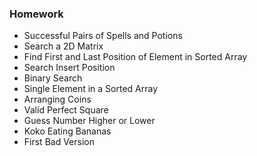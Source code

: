 ### Homework

- Successful Pairs of Spells and Potions
- Search a 2D Matrix
- Find First and Last Position of Element in Sorted Array
- Search Insert Position
- Binary Search
- Single Element in a Sorted Array
- Arranging Coins
- Valid Perfect Square
- Guess Number Higher or Lower
- Koko Eating Bananas
- First Bad Version

